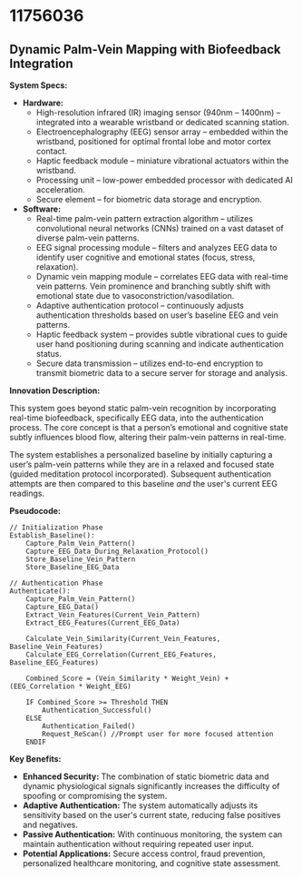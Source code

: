 # 11756036

## Dynamic Palm-Vein Mapping with Biofeedback Integration

**System Specs:**

*   **Hardware:**
    *   High-resolution infrared (IR) imaging sensor (940nm – 1400nm) – integrated into a wearable wristband or dedicated scanning station.
    *   Electroencephalography (EEG) sensor array – embedded within the wristband, positioned for optimal frontal lobe and motor cortex contact.
    *   Haptic feedback module – miniature vibrational actuators within the wristband.
    *   Processing unit – low-power embedded processor with dedicated AI acceleration.
    *   Secure element – for biometric data storage and encryption.
*   **Software:**
    *   Real-time palm-vein pattern extraction algorithm – utilizes convolutional neural networks (CNNs) trained on a vast dataset of diverse palm-vein patterns.
    *   EEG signal processing module – filters and analyzes EEG data to identify user cognitive and emotional states (focus, stress, relaxation).
    *   Dynamic vein mapping module – correlates EEG data with real-time vein patterns.  Vein prominence and branching subtly shift with emotional state due to vasoconstriction/vasodilation.
    *   Adaptive authentication protocol – continuously adjusts authentication thresholds based on user’s baseline EEG and vein patterns.
    *   Haptic feedback system – provides subtle vibrational cues to guide user hand positioning during scanning and indicate authentication status.
    *   Secure data transmission – utilizes end-to-end encryption to transmit biometric data to a secure server for storage and analysis.

**Innovation Description:**

This system goes beyond static palm-vein recognition by incorporating real-time biofeedback, specifically EEG data, into the authentication process.  The core concept is that a person’s emotional and cognitive state subtly influences blood flow, altering their palm-vein patterns in real-time. 

The system establishes a personalized baseline by initially capturing a user’s palm-vein patterns while they are in a relaxed and focused state (guided meditation protocol incorporated).  Subsequent authentication attempts are then compared to this baseline *and* the user's current EEG readings. 

**Pseudocode:**

```
// Initialization Phase
Establish_Baseline():
    Capture_Palm_Vein_Pattern()
    Capture_EEG_Data_During_Relaxation_Protocol()
    Store_Baseline_Vein_Pattern
    Store_Baseline_EEG_Data

// Authentication Phase
Authenticate():
    Capture_Palm_Vein_Pattern()
    Capture_EEG_Data()
    Extract_Vein_Features(Current_Vein_Pattern)
    Extract_EEG_Features(Current_EEG_Data)

    Calculate_Vein_Similarity(Current_Vein_Features, Baseline_Vein_Features)
    Calculate_EEG_Correlation(Current_EEG_Features, Baseline_EEG_Features)

    Combined_Score = (Vein_Similarity * Weight_Vein) + (EEG_Correlation * Weight_EEG)

    IF Combined_Score >= Threshold THEN
        Authentication_Successful()
    ELSE
        Authentication_Failed()
        Request_ReScan() //Prompt user for more focused attention
    ENDIF
```

**Key Benefits:**

*   **Enhanced Security:**  The combination of static biometric data and dynamic physiological signals significantly increases the difficulty of spoofing or compromising the system.
*   **Adaptive Authentication:** The system automatically adjusts its sensitivity based on the user's current state, reducing false positives and negatives.
*   **Passive Authentication:**  With continuous monitoring, the system can maintain authentication without requiring repeated user input.
*   **Potential Applications:** Secure access control, fraud prevention, personalized healthcare monitoring, and cognitive state assessment.
